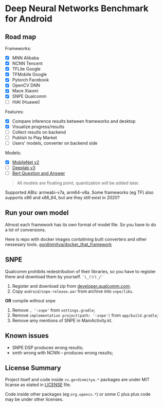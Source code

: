 # Deep Neural Networks Benchmark for Android

## Road map

Frameworks:	

- [x] MNN Alibaba
- [x] NCNN Tencent
- [x] TFLite Google
- [x] TFMobile Google
- [x] Pytorch Facebook
- [x] OpenCV DNN
- [x] Mace Xiaomi
- [x] SNPE Qualcomm
- [ ] HiAI (Huawei)

Features:

- [x] Compare inference results between frameworks and desktop
- [x] Visualize progress/results
- [ ] Collect results on backend
- [ ] Publish to Play Market
- [ ] Users' models, converter on backend side

Models:

- [x] [MobileNet v2](https://www.tensorflow.org/lite/models/image_classification/overview)
- [ ] [Deeplab v3](https://www.tensorflow.org/lite/models/segmentation/overview)
- [ ] [Bert Question and Answer](https://www.tensorflow.org/lite/models/bert_qa/overview)

> All models are floating point,
> quantization will be added later.


Supported ABIs: armeabi-v7a, arm64-v8a. 
Some frameworks (eg TF) also supports x86 and x86_64, but are they still exist in 2020?

## Run your own model

Almost each framework has its own format of model file. So you have to do a lot of conversions.

Here is repo with docker images contatining built converters and other nessesary tools. [gordinmitya/docker_that_framework](https://github.com/gordinmitya/docker_that_framework)

## SNPE

Qualcomm prohibits redestribution of their libraries, so you have to register there and download them by yourself. `¯\_(ツ)_/¯`

1. Register and download zip from [developer.qualcomm.com](https://developer.qualcomm.com/software/qualcomm-neural-processing-sdk);
2. Copy `android/snpe-release.aar` from archive into `snpe/libs`.

**OR** compile without snpe

1. Remove `, ':snpe'` from `settings.gradle`;
2. Remove `implementation project(path: ':snpe')` from `app/build.gradle`;
3. Remove amy mentions of SNPE in MainActivity.kt.

## Known issues

* SNPE DSP produces wrong results;
* smth wrong with NCNN – produces wrong results;

## License Summary

Project itself and code inside `ru.gordinmitya.*` packages are under MIT licanse as stated in [LICENSE](./LICENSE) file.

Code inside other packages (eg `org.opencv.*`) or some C plus plus code may be under other licenses.
